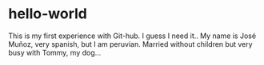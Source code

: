 # hello-world
This is my first experience with Git-hub. I guess I need it..
My name is José Muñoz, very spanish, but I am peruvian. Married without children but very busy with Tommy, my dog...
